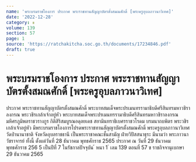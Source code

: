 ```yaml
---
name: 'พระบรมราชโองการ ประกาศ พระราชทานสัญญาบัตรตั้งสมณศักดิ์ [พระครูอุบลภาวนาวิเทศ]'
date: '2022-12-28'
category: ข
volume: 139
section: 57
page: 1
source: 'https://ratchakitcha.soc.go.th/documents/17234846.pdf'
draft: true
---
```


# พระบรมราชโองการ ประกาศ พระราชทานสัญญาบัตรตั้งสมณศักดิ์ [พระครูอุบลภาวนาวิเทศ]

ประกาศ พระราชทานสัญญาบัตรตั้งสมณศักดิ์ พระบาทสมเด็จพระปรเมนทรรามาธิบดีศรีสินทรมหาวชิราลงกรณ พระวชิรเกล้าเจ้าอยู่หัว พระบาทสมเด็จพระปรเมนทรรามาธิบดีศรีสินทรมหาวชิราลงกรณ มหิศรภูมิพลราชวรางกูร กิติสิริสมบูรณอดุลยเดช สยามินทราธิเบศรราชวโรดม บรมนาถบพิตร พระวชิรเกล้าเจ้าอยู่หัว มีพระบรมราชโองการโปรดพระราชทานสัญญาบัตรตั้งสมณศักดิ์ พระครูอุบลภาวนาวิเทศ วัดป่านานาชาติ จังหวัดอุบลราชธานี เป็นพระราชาคณะชั้นสามัญ ฝ่ายวิปัสสนาธุระ มีนามว่า พระภาวนาวัชราจารย์ ทั้งนี้ ตั้งแต่วันที่ 28 ธันวาคม พุทธศักราช 2565 ประกาศ ณ วันที่ 29 ธันวาคม พุทธศักราช 256 5 เป็นปีที่ 7 ในรัชกาลปัจจุบัน ้ หนา 1 ่ เลม 139 ตอนที่ 57 ข ราชกิจจานุเบกษา 29 ธันวาคม 2565
